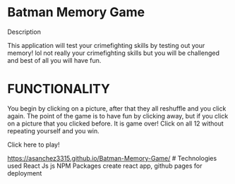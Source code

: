 # Batman Memory Game

Description

This application will test your crimefighting skills by testing out your memory! lol not really your crimefighting skills but you will be challenged and best of all you will have fun.


# FUNCTIONALITY

You begin by clicking on a picture, after that they all reshuffle and you click again. The point of the game is to have fun by clicking away, but if you click on a picture that you clicked before. It is game over! Click on all 12 without repeating yourself and you win.

Click here to play!

https://asanchez3315.github.io/Batman-Memory-Game/ # Technologies used
 React Js
 js
NPM Packages create react app, github pages for deployment 


